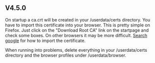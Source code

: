 ## V4.5.0

On startup a ca.crt will be created in your /userdata/certs directory. You have to import this certificate into your browser. This is pretty simple on Firefox. Just click on the "Download Root CA" link on the startpage and check some boxes. On other browsers it may be more difficult. [Search google](https://www.google.com/search?q=import+certificate+%5Byourbrowser%5D) for how to import the certificate.

When running into problems, delete everything in your /userdata/certs directory and the browser profiles under /userdata/browser.
